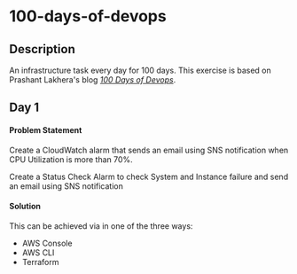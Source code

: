 # 100-days-of-devops

## Description
An infrastructure task every day for 100 days. This exercise is based on Prashant Lakhera's blog [_100 Days of Devops_](https://bit.ly/30uoZzl).


## Day 1

#### Problem Statement
  Create a CloudWatch alarm that sends an email using SNS notification when CPU Utilization is more than 70%.
  
 Create a Status Check Alarm to check System and Instance failure and send an email using SNS notification

#### Solution
  This can be achieved via in one of the three ways:
  - AWS Console
  - AWS CLI
  - Terraform